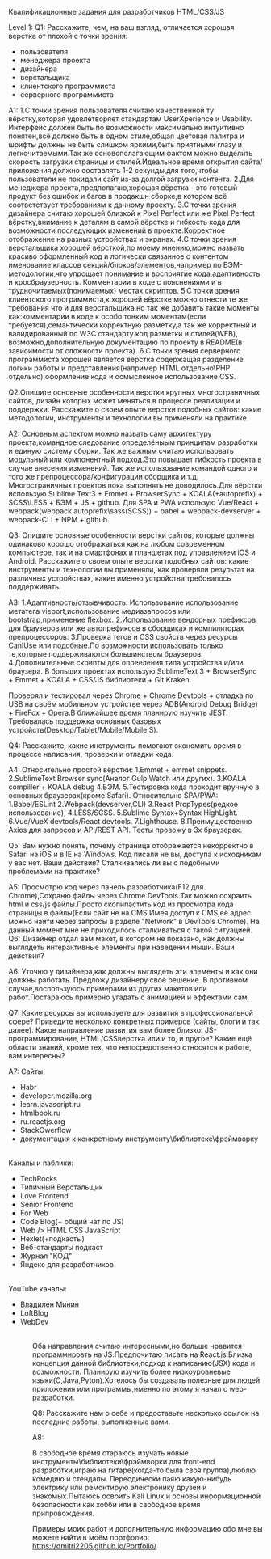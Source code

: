Квалификационные задания для разработчиков HTML/CSS/JS

Level 1:
Q1:
Расскажите, чем, на ваш взгляд, отличается хорошая верстка от плохой с точки зрения:
<ul>
<li>пользователя</li>
<li>менеджера проекта</li>
<li>дизайнера</li>
<li>верстальщика</li>
<li>клиентского программиста</li>
<li>серверного программиста</li>
</ul>


A1:
1.С точки зрения пользователя считаю качественной ту вёрстку,которая удовлетворяет стандартам UserXperience и Usability. Интерфейс должен быть по возможности максимально интуитивно понятен,всё должно быть в одном стиле,общая цветовая палитра и шрифты должны не быть слишком яркими,быть приятными глазу и легкочитаемыми.Так же основополагающим фактом можно выделить скорость загрузки страницы и стилей.Идеальное время открытия сайта/приложения должно составлять 1-2 секунды,для того,чтобы пользователи не покидали сайт из-за долгой загрузки контента.
2.Для менеджера проекта,предполагаю,хорошая вёрстка - это готовый продукт без ошибок и багов в продакшн сборке,в котором всё соответствует требованиям к данному проекту.
3.С точки зрения дизайнера считаю хорошей близкой к Pixel Perfect или же Pixel Perfect вёрстку,внимание к деталям в самой вёрстке и гибкость кода для возможности последующих изменений в проекте.Корректное отображение на разных устройствах и экранах.
4.С точки зрения верстальщика хорошей вёрсткой,по моему мнению,можно назвать красиво оформленный код и логически связанное с контентом именование классов секций/блоков/элементов,например по БЭМ-методологии,что упрощает понимание и восприятие кода,адаптивность и кросбраузерность.
Комментарии в коде с пояснениями и в трудночитаемых(понимаемых) местах скриптов.
5.С точки зрения клиентского программиста,к хорошей вёрстке можно отнести те же требования что и для верстальщика,но так же добавить такие моменты как:комментарии в коде к особо тонким моментам(если требуется),семантически корректную разметку,а так же корректный и валидированный по W3C стандарту код разметки и стилей(WEB), возможно,дополнительную документацию по проекту в README(в зависимости от сложности проекта).
6.С точки зрения серверного программиста хорошей является вёрстка содержащая разделение логики работы и представления(например HTML отдельно\PHP отдельно),оформление кода и осмысленное использование CSS.


Q2:Опишите основные особенности верстки крупных многостраничных сайтов, дизайн которых может меняться в процессе реализации и поддержки. Расскажите о своем опыте верстки подобных сайтов: какие методологии, инструменты и технологии вы применяли на практике.

A2:
Основным аспектом можно назвать саму архитектуру проекта,командное следование определёныым принципам разработки и единую систему сборки. Так же важным считаю использовать модульный или компонентный подход.Это повышает гибкость проекта в случае внесения изменений. Так же использование командой одного и того же препроцессора/конфигурации сборщика и т.д.
Многостраничных проектов пока выполнять не доводилось.Для вёрстки использую Sublime Text3 + Emmet + BrowserSync + KOALA(+autoprefix) + SCSS\LESS + БЭМ + JS + github. Для SPA и PWA использую Vue/React + webpack(webpack autoprefix\sass(SCSS)) + babel + webpack-devserver + webpack-CLI + NPM + github.

Q3:
Опишите основные особенности верстки сайтов, которые должны одинаково хорошо отображаться как на любом современном компьютере, так и на смартфонах и планшетах под управлением iOS и Android. Расскажите о своем опыте верстки подобных сайтов: какие инструменты и технологии вы применяли, как проверяли результат на различных устройствах, какие именно устройства требовалось поддерживать.

A3:
1.Адаптивность/отзывчивость: Использование использование метатега vieport,использование медиазапросов или bootstrap,применение flexbox. 2.Использование вендорных префиксов для браузеров,или же автопрефиксов в сборщиках и компиляторах препроцессоров. 3.Проверка тегов и CSS свойств через ресурсы CanIUse или подобные.По возможности использовать только те,которые поддерживаются большинством браузеров. 4.Дополнительные скрипты для опрееления типа устройства и/или браузера.
В больших проектах использую SublimeText 3 + BrowserSync + Emmet + KOALA + CSS/JS библиотеки + Git Kraken.

Проверял и тестировал через Chrome + Chrome Devtools + отладка по USB на своём мобильном устройстве через ADB(Android Debug Bridge) + FireFox + Opera.В ближайшее время планирую изучить JEST. 
Требовалась поддержка основных базовых устройств(Desktop/Tablet/Mobile/Mobile S).

Q4:
Расскажите, какие инструменты помогают
экономить время в процессе написания, проверки и отладки кода.


A4:
Относительно простой вёрстки: 1.Emmet + emmet snippets. 2.SublimeText Browser sync(Аналог Gulp Watch или других). 3.KOALA compiller + KOALA debug 4.БЭМ. 5.Тестировка кода проходит вручную в основных браузерах(кроме Safari).
Относительно SPA/PWA: 1.Babel/ESLint 2.Webpack(devserver,CLI) 3.React PropTypes(редкое использование), 4.LESS/SCSS. 5.Sublime Syntax+Syntax HighLight. 6.Vue/VueX devtools/React devtools. 7.Lighthouse. 8.Преимущественно Axios для запросов и API/REST API.
Тесты провожу в 3х браузерах.

Q5:
Вам нужно понять, почему страница отображается некорректно в Safari на iOS и в IE на Windows. Код писали не вы, доступа к исходникам у вас нет. Ваши действия? Сталкивались ли вы с подобными проблемами на практике?


A5:
Просмотрю код через панель разработчика(F12 для Chrome),Сохраню файлы через Chrome DevTools.Так можно сохраить html и css/js файлы.Просто скопипастить код из просмотра кода страницы в файлы(Если сайт не на CMS.Имея доступ к CMS,её адрес можно найти через запросы в рзделе "Network" в DevTools Chrome). На данный момент мне не приходилось сталкиваться с такой ситуацией.
Q6:
Дизайнер отдал вам макет, в котором не показано, как должны выглядеть интерактивные элементы при наведении мыши. Ваши действия?


A6:
Уточню у дизайнера,как должны выглядеть эти элементы и как они должны работать. Предложу дизайнеру своё решение. В противном случае,воспользуюсь примерами из других макетов или работ.Постараюсь примерно угадать с анимацией и эффектами сам.

Q7:
Какие ресурсы вы используете для развития в профессиональной сфере? Приведите несколько конкретных примеров (сайты, блоги и так далее). Какое направление развития вам более близко: JS-программирование, HTML/CSSверстка или и то, и другое? Какие ещё области знаний, кроме тех, что непосредственно относятся к работе, вам интересны?


A7: Сайты:
<br/>
<ul>
 <li>Habr</li>
<li>developer.mozilla.org</li>
<li>learn.javascript.ru</li>
<li>htmlbook.ru</li>
<li>ru.reactjs.org</li>
<li>StackOwerflow</li>
<li>документация к конкретному инструменту\библиотеке\фрэймворку</li>
</ul>
<br/>
Каналы и паблики:
<ul>
<li>TechRocks</li>
<li>Типичный Верстальщик</li>
<li>Love Frontend</li>
<li>Senior Frontend</li>
<li>For Web</li>
<li>Code Blog(+ общий чат по JS)</li>
<li>Web /> HTML CSS JavaScript</li>
<li>Hexlet(+подкасты)</li>
<li>Веб-стандарты подкаст</li>
<li>Журнал "КОД"</li>
<li>Яндекс для разработчиков</li>
</ul>
<br/>
 YouTube каналы:
<ul>
<li>Владилен Минин</li>
<li>LoftBlog</li>
<li>WebDev</li>
<ul>
<br/>
Оба направления считаю интересными,но больше нравится программировть на JS.Предпочитаю писать на React.js.Близка концепция данной библиотеки,подход к написанию(JSX) кода и возможности.
Планирую изучить более низкоуровневые языки(C,Java,Pyton).Хотелось бы создавать полезные для людей приложения или программы,именно по этому я начал с web-разработки.


Q8:
Расскажите нам о себе и предоставьте несколько ссылок на последние работы, выполненные вами.


A8:

В свободное время стараюсь изучать новые инструменты\библиотеки\фрэймворки для front-end разработки,играю на гитаре(когда-то была своя группа),люблю комедию и стендапы. 
Переодически паяю какую-нибудь электрику или ремонтирую электронику друзей и знакомых.Пытаюсь освоить Kali Linux и основы информационной безопасности как хобби или в свободное время припровождения.

Примеры моих работ и дополнительную информацию обо мне вы можете найти в моём портфолио:
https://dmitri2205.github.io/Portfolio/
